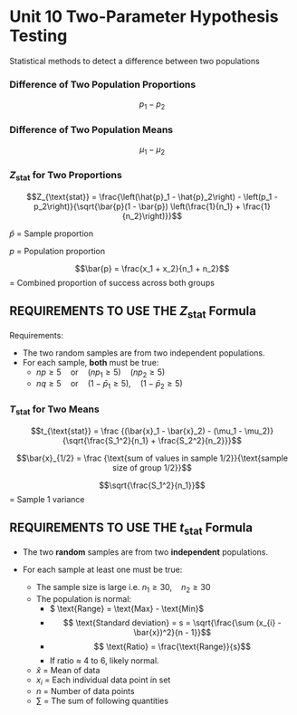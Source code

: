 # Unit 10 Two-Parameter Hypothesis Testing

Statistical methods to detect a difference between two populations

### Difference of Two Population Proportions

$$p_{1} - p_{2}$$

### Difference of Two Population Means

$$\mu_{1} - \mu_{2}$$

### $Z_{\text{stat}}$ for Two Proportions

$$Z_{\text{stat}} = \frac{\left(\hat{p}_1 - \hat{p}_2\right) - \left(p_1 - p_2\right)}{\sqrt{\bar{p}(1 - \bar{p}) \left(\frac{1}{n_1} + \frac{1}{n_2}\right)}}$$

$\hat{p}$ = Sample proportion

$p$ = Population proportion

$$\bar{p} = \frac{x_1 + x_2}{n_1 + n_2}$$ = Combined proportion of success across both groups

## REQUIREMENTS TO USE THE $Z_{\text{stat}}$ Formula

Requirements:
- The two random samples are from two independent populations.
- For each sample, **both** must be true:
    - $np \geq 5 \quad \text{or} \quad (np_1 \geq 5) \quad (np_2 \geq 5)$
    - $nq \geq 5 \quad \text{or} \quad (1 - \bar{p}_1 \geq 5), \quad (1 - \bar{p}_2 \geq 5)$


### $T_{\text{stat}}$ for Two Means

$$t_{\text{stat}} = \frac {(\bar{x}_1 - \bar{x}_2) - (\mu_1 - \mu_2)}{\sqrt{\frac{S_1^2}{n_1} + \frac{S_2^2}{n_2}}}$$

$$\bar{x}_{1/2}  = \frac {\text{sum of values in sample 1/2}}{\text{sample size of group 1/2}}$$

$$\sqrt{\frac{S_1^2}{n_1}}$$ = Sample 1 variance


## REQUIREMENTS TO USE THE $t_{\text{stat}}$ Formula

- The two **random** samples are from two **independent** populations.

- For each sample at least one must be true:
    - The sample size is large i.e. $n_1 \geq 30, \quad n_2 \geq 30$
    - The population is normal:
        - $ \text{Range} = \text{Max} - \text{Min}$
        - $$ \text{Standard deviation} = s = \sqrt{\frac{\sum (x_{i} - \bar{x})^2}{n - 1}}$$
        - $$ \text{Ratio} = \frac{\text{Range}}{s}$$
        - If ratio $\approx$ 4 to 6, likely normal.
    - $\hat{x}$ = Mean of data
    - $x_i$ = Each individual data point in set
    - $n$ = Number of data points
    - $\sum$ = The sum of following quantities
